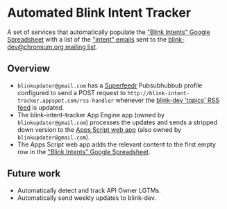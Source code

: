 Automated Blink Intent Tracker
==============================

A set of services that automatically populate the ["Blink Intents" Google Spreadsheet](https://docs.google.com/a/chromium.org/spreadsheet/ccc?key=0AjGgk26K1Cc-dHJKNGtlLVlmSGRIYVR3LVRGYnVCRVE) with a list of the ["intent" emails](http://www.chromium.org/blink#TOC-Web-Platform-Changes:-Process) sent to the [blink-dev@chromium.org mailing list](https://groups.google.com/a/chromium.org/forum/#!forum/blink-dev).

Overview
--------

* `blinkupdater@gmail.com` has a [Superfeedr](http://superfeedr.com/) Pubsubhubbub profile configured to send a POST request to `http://blink-intent-tracker.appspot.com/rss-handler` whenever the [blink-dev 'topics' RSS feed](https://groups.google.com/a/chromium.org/forum/feed/blink-dev/topics/rss.xml?num=15) is updated.
* The blink-intent-tracker App Engine app (owned by `blinkupdater@gmail.com`) processes the updates and sends a stripped down version to the [Apps Script web app](https://developers.google.com/apps-script/execution_web_apps) (also owned by `blinkupdater@gmail.com`).
* The Apps Script web app adds the relevant content to the first empty row in the ["Blink Intents" Google Spreadsheet](https://docs.google.com/a/chromium.org/spreadsheet/ccc?key=0AjGgk26K1Cc-dHJKNGtlLVlmSGRIYVR3LVRGYnVCRVE).

Future work
-----------

* Automatically detect and track API Owner LGTMs.
* Automatically send weekly updates to blink-dev.
